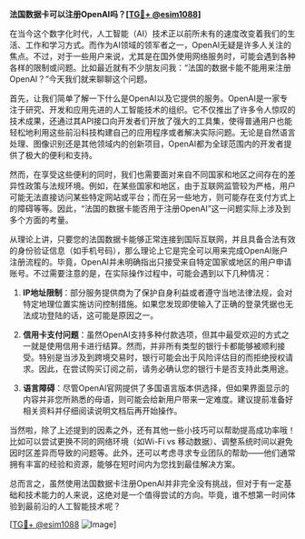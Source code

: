 **法国数据卡可以注册OpenAI吗？[[TG💪+ @esim1088](https://t.me/s/esim1088)]**

在当今这个数字化时代，人工智能（AI）技术正以前所未有的速度改变着我们的生活、工作和学习方式。而作为AI领域的领军者之一，OpenAI无疑是许多人关注的焦点。不过，对于一些用户来说，尤其是在国外使用网络服务时，可能会遇到各种各样的限制或问题。比如最近就有不少朋友问我：“法国的数据卡能不能用来注册OpenAI？”今天我们就来聊聊这个问题。

首先，让我们简单了解一下什么是OpenAI以及它提供的服务。OpenAI是一家专注于研究、开发和应用先进的人工智能技术的组织。它不仅推出了许多令人惊叹的技术成果，还通过其API接口向开发者们开放了强大的工具集，使得普通用户也能轻松地利用这些前沿科技构建自己的应用程序或者解决实际问题。无论是自然语言处理、图像识别还是其他领域内的创新项目，OpenAI都为全球范围内的开发者提供了极大的便利和支持。

然而，在享受这些便利的同时，我们也需要面对来自不同国家和地区之间存在的差异性政策与法规环境。例如，在某些国家和地区，由于互联网监管较为严格，用户可能无法直接访问某些特定网站或平台；而在另一些地方，则可能存在支付方式上的障碍等等。因此，“法国的数据卡能否用于注册OpenAI”这一问题实际上涉及到多个方面的考量。

从理论上讲，只要您的法国数据卡能够正常连接到国际互联网，并且具备合法有效的身份验证信息（如手机号码），那么理论上它是完全可以用来完成OpenAI账户注册流程的。毕竟，OpenAI并未明确指出只接受来自特定国家或地区的用户申请账号。不过需要注意的是，在实际操作过程中，可能会遇到以下几种情况：

1. **IP地址限制**：部分服务提供商为了保护自身利益或者遵守当地法律法规，会对特定地理位置实施访问控制措施。如果您发现即使输入了正确的登录凭据也无法成功登陆的话，这可能是原因之一。
   
2. **信用卡支付问题**：虽然OpenAI支持多种付款选项，但其中最受欢迎的方式之一就是使用信用卡进行结算。然而，并非所有类型的银行卡都能够被顺利接受。特别是当涉及到跨境交易时，银行可能会出于风险评估目的而拒绝授权请求。因此，在尝试购买订阅之前，请务必确认您的银行卡是否支持此类用途。

3. **语言障碍**：尽管OpenAI官网提供了多国语言版本供选择，但如果界面显示的内容并非您所熟悉的母语，则可能会给新用户带来一定难度。建议提前准备好相关资料并仔细阅读说明文档后再开始操作。

当然啦，除了上述提到的因素之外，还有其他一些小技巧可以帮助提高成功率哦！比如可以尝试更换不同的网络环境（如Wi-Fi vs 移动数据）、调整系统时间以避免因时区差异而导致的问题等。此外，还可以考虑寻求专业团队的帮助——他们通常拥有丰富的经验和资源，能够在短时间内为您找到最佳解决方案。

总而言之，虽然使用法国数据卡注册OpenAI并非完全没有挑战，但对于有一定基础和技术能力的人来说，这绝对是一个值得尝试的方向。毕竟，谁不想第一时间体验到最前沿的人工智能技术呢？

[[TG💪+ @esim1088](https://t.me/s/esim1088) ![Image](https://i.postimg.cc/4NQfJmqS/Snipaste-2025-05-13-00-14-12.png)]